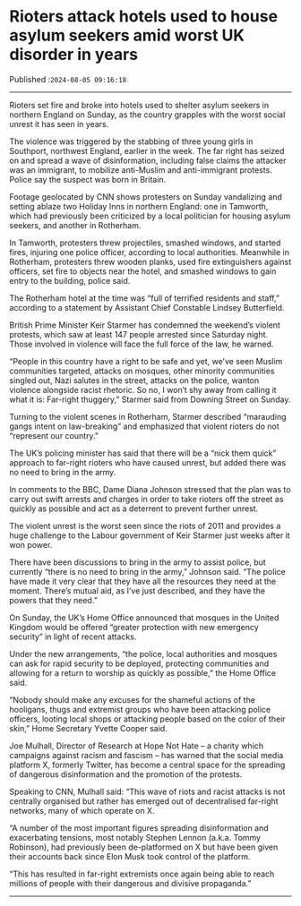 # Rioters attack hotels used to house asylum seekers amid worst UK disorder in years

Published :`2024-08-05 09:16:18`

---

Rioters set fire and broke into hotels used to shelter asylum seekers in northern England on Sunday, as the country grapples with the worst social unrest it has seen in years.

The violence was triggered by the stabbing of three young girls in Southport, northwest England, earlier in the week. The far right has seized on and spread a wave of disinformation, including false claims the attacker was an immigrant, to mobilize anti-Muslim and anti-immigrant protests. Police say the suspect was born in Britain.

Footage geolocated by CNN shows protesters on Sunday vandalizing and setting ablaze two Holiday Inns in northern England: one in Tamworth, which had previously been criticized by a local politician for housing asylum seekers, and another in Rotherham.

In Tamworth, protesters threw projectiles, smashed windows, and started fires, injuring one police officer, according to local authorities. Meanwhile in Rotherham, protesters threw wooden planks, used fire extinguishers against officers, set fire to objects near the hotel, and smashed windows to gain entry to the building, police said.

The Rotherham hotel at the time was “full of terrified residents and staff,” according to a statement by Assistant Chief Constable Lindsey Butterfield.

British Prime Minister Keir Starmer has condemned the weekend’s violent protests, which saw at least 147 people arrested since Saturday night. Those involved in violence will face the full force of the law, he warned.

“People in this country have a right to be safe and yet, we’ve seen Muslim communities targeted, attacks on mosques, other minority communities singled out, Nazi salutes in the street, attacks on the police, wanton violence alongside racist rhetoric. So no, I won’t shy away from calling it what it is: Far-right thuggery,” Starmer said from Downing Street on Sunday.

Turning to the violent scenes in Rotherham, Starmer described “marauding gangs intent on law-breaking” and emphasized that violent rioters do not “represent our country.”

The UK’s policing minister has said that there will be a “nick them quick” approach to far-right rioters who have caused unrest, but added there was no need to bring in the army.

In comments to the BBC, Dame Diana Johnson stressed that the plan was to carry out swift arrests and charges in order to take rioters off the street as quickly as possible and act as a deterrent to prevent further unrest.

The violent unrest is the worst seen since the riots of 2011 and provides a huge challenge to the Labour government of Keir Starmer just weeks after it won power.

There have been discussions to bring in the army to assist police, but currently “there is no need to bring in the army,” Johnson said. “The police have made it very clear that they have all the resources they need at the moment. There’s mutual aid, as I’ve just described, and they have the powers that they need.”

On Sunday, the UK’s Home Office announced that mosques in the United Kingdom would be offered “greater protection with new emergency security” in light of recent attacks.

Under the new arrangements, “the police, local authorities and mosques can ask for rapid security to be deployed, protecting communities and allowing for a return to worship as quickly as possible,” the Home Office said.

“Nobody should make any excuses for the shameful actions of the hooligans, thugs and extremist groups who have been attacking police officers, looting local shops or attacking people based on the color of their skin,” Home Secretary Yvette Cooper said.

Joe Mulhall, Director of Research at Hope Not Hate – a charity which campaigns against racism and fascism – has warned that the social media platform X, formerly Twitter, has become a central space for the spreading of dangerous disinformation and the promotion of the protests.

Speaking to CNN, Mulhall said: “This wave of riots and racist attacks is not centrally organised but rather has emerged out of decentralised far-right networks, many of which operate on X.

“A number of the most important figures spreading disinformation and exacerbating tensions, most notably Stephen Lennon (a.k.a. Tommy Robinson), had previously been de-platformed on X but have been given their accounts back since Elon Musk took control of the platform.

“This has resulted in far-right extremists once again being able to reach millions of people with their dangerous and divisive propaganda.”

---

